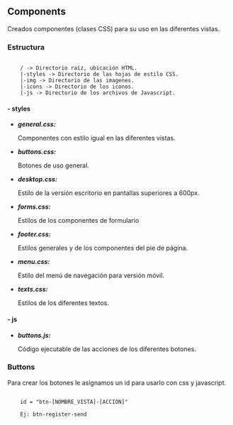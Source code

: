 ## Components

Creados componentes (clases CSS) para su uso en las diferentes vistas.

### Estructura

````

    / -> Directorio raíz, ubicación HTML.
    |-styles -> Directorio de las hojas de estilo CSS.
    |-img -> Directorio de las imagenes.
    |-icons -> Directorio de los iconos.
    |-js -> Directorio de los archivos de Javascript.

````

#### - styles

- **_general.css:_**

    Componentes con estilo igual en las diferentes vistas.

- **_buttons.css:_**

    Botones de uso general.

- **_desktop.css:_**

    Estilo de la versión escritorio en pantallas superiores a 600px.

- **_forms.css:_**

    Estilos de los componentes de formulario

- **_footer.css:_**

    Estilos generales y de los componentes del pie de página.

- **_menu.css:_**

    Estilo del menú de navegación para versión móvil.

- **_texts.css:_**

    Estilos de los diferentes textos.

#### - js

- **_buttons.js:_**

    Código ejecutable de las acciones de los diferentes botones.

### Buttons

Para crear los botones le asignamos un id para usarlo con css y javascript.

```

    id = "btn-[NOMBRE_VISTA]-[ACCION]"

    Ej: btn-register-send

```

